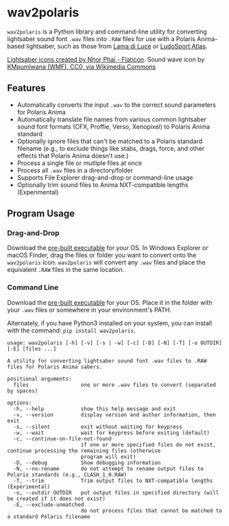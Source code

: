 # wav2polaris
`wav2polaris` is a Python library and command-line utility for converting lightsaber sound font `.wav` files into `.RAW` files for use with a Polaris Anima-based lightsaber, such as those from [Lama di Luce](https://www.lamadiluce.it/) or [LudoSport Atlas](https://ludosportatlas.com/collections/piezas-sables).

<a href="https://www.flaticon.com/free-icons/lightsaber" title="lightsaber icons">Lightsaber icons created by Nhor Phai - Flaticon</a>. Sound wave icon by [KMpumlwana (WMF), CC0, via Wikimedia Commons](https://commons.wikimedia.org/wiki/File:Sound_wave_holding_shape_-_Medium_01.svg)

## Features
- Automatically converts the input `.wav` to the correct sound parameters for Polaris Anima
- Automatically translate file names from various common lightsaber sound font formats (CFX, Proffie, Verso, Xenopixel) to Polaris Anima standard
- Optionally ignore files that can't be matched to a Polaris standard filename (e.g., to exclude things like stabs, drags, force, and other effects that Polaris Anima doesn't use.)
- Process a single file or mutliple files at once
- Process all `.wav` files in a directory/folder
- Supports File Explorer drag-and-drop or command-line usage
- Optionally trim sound files to Anima NXT-compatible lengths (Experimental)

## Program Usage
### Drag-and-Drop
Download the [pre-built executable](https://github.com/jramboz/wav2polaris/releases) for your OS. In Windows Explorer or macOS Finder, drag the files or folder you want to convert onto the `wav2polaris` icon. `wav2polaris` will convert any `.wav` files and place the equivalent `.RAW` files in the same location.

### Command Line
Download the [pre-built executable](https://github.com/jramboz/wav2polaris/releases) for your OS. Place it in the folder with your `.wav` files or somewhere in your environment's PATH.

Alternately, if you have Python3 installed on your system, you can install with the command: `pip install wav2polaris`.

```
usage: wav2polaris [-h] [-v] [-s | -w] [-c] [-D] [-N] [-T] [-o OUTDIR] [-E] [files ...]

A utility for converting lightsaber sound font .wav files to .RAW files for Polaris Anima sabers.

positional arguments:
  files                 one or more .wav files to convert (separated by spaces)

options:
  -h, --help            show this help message and exit
  -v, --version         display version and author information, then exit
  -s, --silent          exit without waiting for keypress
  -w, --wait            wait for keypress before exiting (default)
  -c, --continue-on-file-not-found
                        if one or more specified files do not exist, continue processing the remaining files (otherwise
                        program will exit)
  -D, --debug           Show debugging information
  -N, --no-rename       do not attempt to rename output files to Polaris standards (e.g., CLASH_1_0.RAW)
  -T, --trim            Trim output files to NXT-compatible lengths (Experimental)
  -o, --outdir OUTDIR   put output files in specified directory (will be created if it does not exist)
  -E, --exclude-unmatched
                        do not process files that cannot be matched to a standard Polaris filename
```

